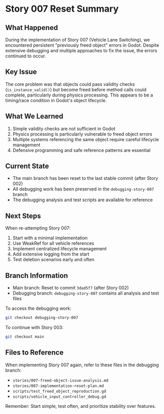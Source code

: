 # Story 007 Reset Summary

## What Happened

During the implementation of Story 007 (Vehicle Lane Switching), we encountered persistent "previously freed object" errors in Godot. Despite extensive debugging and multiple approaches to fix the issue, the errors continued to occur.

## Key Issue

The core problem was that objects could pass validity checks (`is_instance_valid()`) but become freed before method calls could complete, particularly during physics processing. This appears to be a timing/race condition in Godot's object lifecycle.

## What We Learned

1. Simple validity checks are not sufficient in Godot
2. Physics processing is particularly vulnerable to freed object errors
3. Multiple systems referencing the same object require careful lifecycle management
4. Defensive programming and safe reference patterns are essential

## Current State

- The main branch has been reset to the last stable commit (after Story 002)
- All debugging work has been preserved in the `debugging-story-007` branch
- The debugging analysis and test scripts are available for reference

## Next Steps

When re-attempting Story 007:

1. Start with a minimal implementation
2. Use WeakRef for all vehicle references
3. Implement centralized lifecycle management
4. Add extensive logging from the start
5. Test deletion scenarios early and often

## Branch Information

- Main branch: Reset to commit `3dad5f7` (after Story 002)
- Debugging branch: `debugging-story-007` contains all analysis and test files

To access the debugging work:
```bash
git checkout debugging-story-007
```

To continue with Story 003:
```bash
git checkout main
```

## Files to Reference

When implementing Story 007 again, refer to these files in the debugging branch:
- `stories/007-freed-object-issue-analysis.md`
- `stories/007-implementation-reset-plan.md`
- `scripts/test_freed_object_reproduction.gd`
- `scripts/vehicle_input_controller_debug.gd`

Remember: Start simple, test often, and prioritize stability over features.